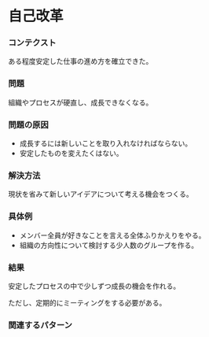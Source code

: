 自己改革
=====================

### コンテクスト

ある程度安定した仕事の進め方を確立できた。

### 問題

組織やプロセスが硬直し、成長できなくなる。

### 問題の原因

- 成長するには新しいことを取り入れなければならない。
- 安定したものを変えたくはない。

### 解決方法

現状を省みて新しいアイデアについて考える機会をつくる。

### 具体例

- メンバー全員が好きなことを言える全体ふりかえりをやる。
- 組織の方向性について検討する少人数のグループを作る。

### 結果

安定したプロセスの中で少しずつ成長の機会を作れる。

ただし、定期的にミーティングをする必要がある。

### 関連するパターン
